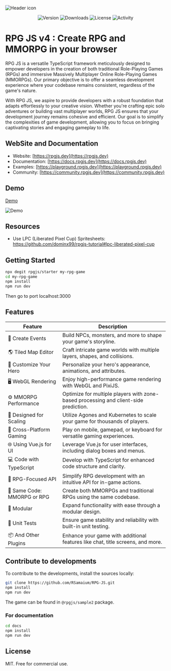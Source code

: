 ![Header icon](/docs/header.png)

<p align="center">
  <img src="https://img.shields.io/npm/v/@rpgjs/server" alt="Version">
  <img src="https://img.shields.io/npm/dm/@rpgjs/server" alt="Downloads">
  <img src="https://img.shields.io/github/license/RSamaium/RPG-JS" alt="License">
  <img src="https://img.shields.io/github/commit-activity/m/RSamaium/RPG-JS" alt="Activity">
</p>

# RPG JS v4 : Create RPG and MMORPG in your browser

RPG JS is a versatile TypeScript framework meticulously designed to empower developers in the creation of both traditional Role-Playing Games (RPGs) and immersive Massively Multiplayer Online Role-Playing Games (MMORPGs). Our primary objective is to offer a seamless development experience where your codebase remains consistent, regardless of the game's nature.

With RPG JS, we aspire to provide developers with a robust foundation that adapts effortlessly to your creative vision. Whether you're crafting epic solo adventures or building vast multiplayer worlds, RPG JS ensures that your development journey remains cohesive and efficient. Our goal is to simplify the complexities of game development, allowing you to focus on bringing captivating stories and engaging gameplay to life.

## WebSite and Documentation

- Website: [https://rpgjs.dev](https://rpgjs.dev)
- Documentation: [https://docs.rpgjs.dev](https://docs.rpgjs.dev)
- Examples: [https://playground.rpgjs.dev](https://playground.rpgjs.dev)
- Community: [https://community.rpgjs.dev](https://community.rpgjs.dev)

## Demo 

[Demo](https://demo.rpgjs.dev)

![Demo](/docs/demo.png)

## Resources

- Use LPC (Liberated Pixel Cup) Spritesheets: https://github.com/dominx99/rpgjs-tutorial#lpc-liberated-pixel-cup

## Getting Started

```bash
npx degit rpgjs/starter my-rpg-game
cd my-rpg-game
npm install
npm run dev
```

Then go to port localhost:3000

## Features

| Feature                        | Description                                                                                         |
|--------------------------------|-----------------------------------------------------------------------------------------------------|
| 🌟 Create Events                | Build NPCs, monsters, and more to shape your game's storyline.                                      |
| 🌎 Tiled Map Editor             | Craft intricate game worlds with multiple layers, shapes, and collisions.                         |
| 🎨 Customize Your Hero          | Personalize your hero's appearance, animations, and attributes.                                      |
| 🖥️ WebGL Rendering              | Enjoy high-performance game rendering with WebGL and PixiJS.                                        |
| ⚙️ MMORPG Performance           | Optimize for multiple players with zone-based processing and client-side prediction.              |
| 🚀 Designed for Scaling         | Utilize Agones and Kubernetes to scale your game for thousands of players.                         |
| 📱 Cross-Platform Gaming        | Play on mobile, gamepad, or keyboard for versatile gaming experiences.                               |
| 🌐 Using Vue.js for UI           | Leverage Vue.js for user interfaces, including dialog boxes and menus.                                |
| 💻 Code with TypeScript         | Develop with TypeScript for enhanced code structure and clarity.                                    |
| 📜 RPG-Focused API              | Simplify RPG development with an intuitive API for in-game actions.                                  |
| 🔄 Same Code: MMORPG or RPG     | Create both MMORPGs and traditional RPGs using the same codebase.                                    |
| 🧩 Modular                      | Expand functionality with ease through a modular design.                                            |
| 🧪 Unit Tests                   | Ensure game stability and reliability with built-in unit testing.                                    |
| 📦 And Other Plugins            | Enhance your game with additional features like chat, title screens, and more.                      |

## Contribute to developments

To contribute to the developments, install the sources locally:

```bash
git clone https://github.com/RSamaium/RPG-JS.git
npm install
npm run dev
```

The game can be found in `@rpgjs/sample2` package.

### For documentation

```sh
cd docs 
npm install
npm run dev
```

## License

MIT. Free for commercial use.